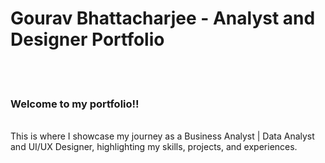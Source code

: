 <h1>Gourav Bhattacharjee - Analyst and Designer Portfolio</h1>
<br>
<br>
<h3>Welcome to my portfolio!!</h3>
<br>
This is where I showcase my journey as a Business Analyst | Data Analyst and UI/UX Designer, highlighting my skills, projects, and experiences.
